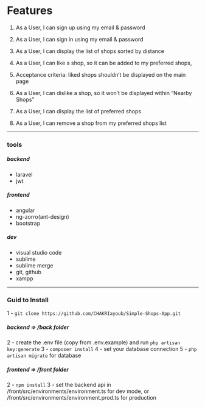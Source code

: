 # Features

1.   As a User, I can sign up using my email & password

1.  As a User, I can sign in using my email & password

1. As a User, I can display the list of shops sorted by distance

1.  As a User, I can like a shop, so it can be added to my preferred shops,

1. Acceptance criteria: liked shops shouldn’t be displayed on the main page

1. As a User, I can dislike a shop, so it won’t be displayed within “Nearby Shops”

1. As a User, I can display the list of preferred shops

1. As a User, I can remove a shop from my preferred shops list

------------

### tools
##### backend
- laravel
- jwt

##### frontend
- angular
- ng-zorro(ant-design)
- bootstrap

##### dev
- visual studio code
- sublime
- sublime merge
- git, github
- xampp


------------
### Guid to Install

1 - `git clone https://github.com/CHAKRIayoub/Simple-Shops-App.git`

##### backend => /back folder

2 - create the .env file (copy from .env.example) and run `php artisan key:generate`
3 - `composer install`
4 - set your database connection
5 - `php artisan migrate` for database

##### frontend => /front folder
2 - `npm install`
3 - set the backend api in /front/src/environments/environment.ts for dev mode, or /front/src/environments/environment.prod.ts for production


